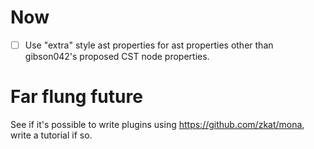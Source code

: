 
# Now

* [ ] Use "extra" style ast properties for ast properties other than gibson042's proposed CST node properties.

# Far flung future

See if it's possible to write plugins using https://github.com/zkat/mona, write a tutorial if so.
